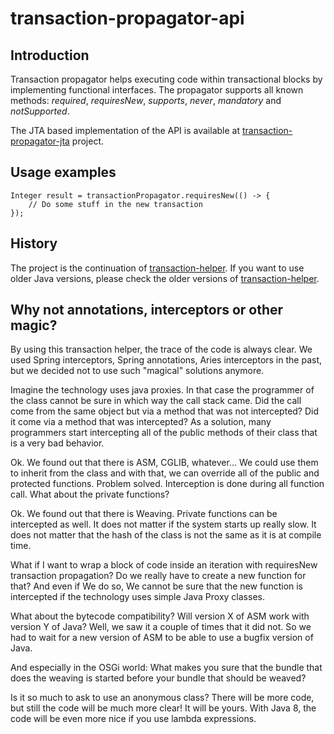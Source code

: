 # transaction-propagator-api

## Introduction

Transaction propagator helps executing code within transactional blocks
by implementing functional interfaces. The propagator supports all known
methods: _required_, _requiresNew_, _supports_, _never_, _mandatory_ and
_notSupported_.

The JTA based implementation of the API is available at
[transaction-propagator-jta][1] project.

## Usage examples

    Integer result = transactionPropagator.requiresNew(() -> {
        // Do some stuff in the new transaction
    });

## History

The project is the continuation of [transaction-helper][2]. If you want to
use older Java versions, please check the older versions
of [transaction-helper][2]. 

## Why not annotations, interceptors or other magic?

By using this transaction helper, the trace of the code is always clear. We
used Spring interceptors, Spring annotations, Aries interceptors in the past,
but we decided not to use such "magical" solutions anymore.

Imagine the technology uses java proxies. In that case the programmer of the
class cannot be sure in which way the call stack came. Did the call come
from the same object but via a method that was not intercepted? Did it
come via a method that was intercepted? As a solution, many programmers
start intercepting all of the public methods of their class that is a very
bad behavior.

Ok. We found out that there is ASM, CGLIB, whatever... We could use them
to inherit from the class and with that, we can override all of the public
and protected functions. Problem solved. Interception is done during all
function call. What about the private functions?

Ok. We found out that there is Weaving. Private functions can be intercepted
as well. It does not matter if the system starts up really slow. It does not
matter that the hash of the class is not the same as it is at compile time.

What if I want to wrap a block of code inside an iteration with requiresNew
transaction propagation? Do we really have to create a new function for that?
And even if We do so, We cannot be sure that the new function is intercepted
if the technology uses simple Java Proxy classes.

What about the bytecode compatibility? Will version X of ASM work with
version Y of Java? Well, we saw it a couple of times that it did not. So we
had to wait for a new version of ASM to be able to use a bugfix version of
Java.

And especially in the OSGi world: What makes you sure that the bundle that
does the weaving is started before your bundle that should be weaved?

Is it so much to ask to use an anonymous class? There will be more code, but
still the code will be much more clear! It will be yours. With Java 8, the
code will be even more nice if you use lambda expressions.

[1]: https://github.com/everit-org/transaction-propagator-jta
[2]: https://github.com/everit-org-archive/transaction-helper
